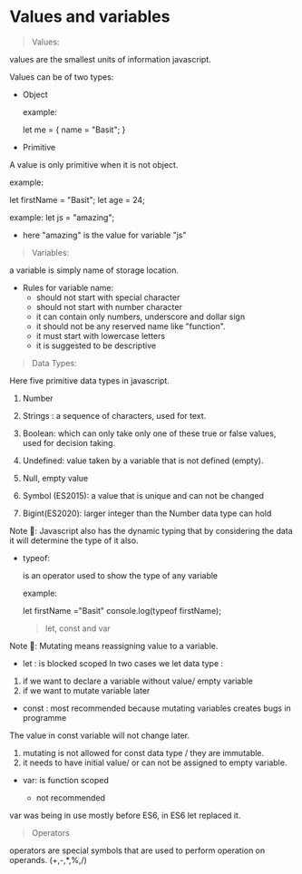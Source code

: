 # Values and variables

> Values:

values are the smallest units of information javascript.

Values can be of two types:
- Object

  example:
  
   let me = {
    name = "Basit";
  }

- Primitive

A value is only primitive when it is not object.

  example:

let firstName = "Basit";
let age = 24;

example:
let js = "amazing";
 * here "amazing" is the value for variable "js"

> Variables:

 a variable is simply name of storage location.

  - Rules for variable name:
    - should not start with special character
    - should not start with number character
    - it can contain only numbers, underscore and dollar sign
    - it should not be any reserved name like "function".
    - it must start with lowercase letters
    - it is suggested to be descriptive

> Data Types:

Here five primitive data types in javascript.

1. Number
1. Strings : a sequence of characters, used for text.
1. Boolean: which can only take only one of these true or false values, used for decision taking.

1. Undefined: value taken by a variable that is not defined (empty).
1. Null, empty value

1. Symbol (ES2015): a value that is unique and can not be changed
1. Bigint(ES2020): larger integer than the Number data type can hold 

Note 📝: Javascript also has the dynamic typing that by considering the data it will determine the type of it also. 

- typeof:

  is an operator used to show the type of any variable

    example: 

    let firstName ="Basit"
    console.log(typeof firstName);

    > let, const and var 

 Note 📝:  Mutating means reassigning value to a variable.
    
- let : is blocked scoped 
 In two cases we let data type :
 1. if we want to declare a variable without value/ empty variable
 1. if we want to mutate variable later
  
- const : most recommended because mutating variables creates bugs in programme

The value in const variable will not change later.
1. mutating is not allowed for const data type / they are immutable.
1. it needs to  have initial value/  or can not be assigned to empty variable.

- var: is function scoped 

  - not recommended

var was being in use mostly before ES6, in ES6 let replaced it.

> Operators

operators are special symbols that are used to perform operation on operands.
(+,-,*,%,/)



